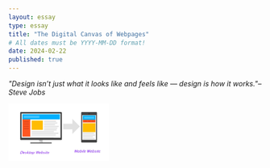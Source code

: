 ```yaml
---
layout: essay
type: essay
title: "The Digital Canvas of Webpages"
# All dates must be YYYY-MM-DD format!
date: 2024-02-22
published: true
---
```


*"Design isn’t just what it looks like and feels like — design is how it works."– Steve Jobs*

<img width="200px" src="images/Mobile-Vs-Desktop-Website.jpg">
